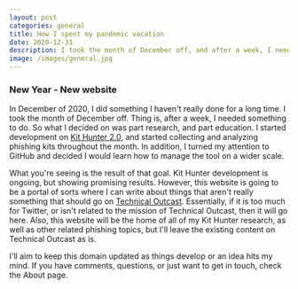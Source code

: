 ```yaml
---
layout: post
categories: general
title: How I spent my pandemic vacation
date: 2020-12-31
description: I took the month of December off, and after a week, I needed something to do. So, I built a website to teach myself a few things, and this is the first post.
image: /images/general.jpg
---
```


### New Year - New website
In December of 2020, I did something I haven't really done for a long time. I took the month of December off. Thing is, after a week, I needed something to do. So what I decided on was part research, and part education. I started development on [Kit Hunter 2.0](https://github.com/SteveD3/kit_hunter "Kit Hunter is my attempt to learn Python. Click the link to visit version 1.0 of the project on GitHub."), and started collecting and analyzing phishing kits throughout the month. In addition, I turned my attention to GitHub and decided I would learn how to manage the tool on a wider scale.

What you're seeing is the result of that goal. Kit Hunter development is ongoing, but showing promising results. However, this website is going to be a portal of sorts where I can write about things that aren't really something that should go on [Technical Outcast](https://TechnicalOutcast.com "TechnicalOutcast is the home of my podcast of the same name."). Essentially, if it is too much for Twitter, or isn't related to the mission of Technical Outcast, then it will go here. Also, this website will be the home of all of my Kit Hunter research, as well as other related phishing topics, but I'll leave the existing content on Technical Outcast as is.

I'll aim to keep this domain updated as things develop or an idea hits my mind. If you have comments, questions, or just want to get in touch, check the About page.
